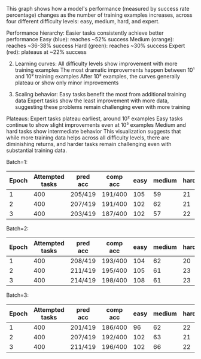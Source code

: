 

This graph shows how a model's performance (measured by success rate percentage) changes as the number of training examples increases, across four different difficulty levels: easy, medium, hard, and expert.










Performance hierarchy: Easier tasks consistently achieve better performance
Easy (blue): reaches ~52% success
Medium (orange): reaches ~36-38% success
Hard (green): reaches ~30% success
Expert (red): plateaus at ~22% success

2. Learning curves:
All difficulty levels show improvement with more training examples
The most dramatic improvements happen between 10¹ and 10² training examples
After 10² examples, the curves generally plateau or show only minor improvements

3. Scaling behavior:
Easy tasks benefit the most from additional training data
Expert tasks show the least improvement with more data, suggesting these problems remain challenging even with more training

Plateaus:
Expert tasks plateau earliest, around 10² examples
Easy tasks continue to show slight improvements even at 10³ examples
Medium and hard tasks show intermediate behavior
This visualization suggests that while more training data helps across all difficulty levels, there are diminishing returns, and harder tasks remain challenging even with substantial training data.



Batch=1:

| Epoch | Attempted tasks | pred acc | comp acc | easy | medium | hard | expert |
| ----- | --------------- | -------- | -------- | ---- | ------ | ---- | ------ |
| 1     | 400             | 205/419  | 191/400  | 105  | 59     | 21   | 6      |
| 2     | 400             | 207/419  | 191/400  | 102  | 62     | 21   | 6      |
| 3     | 400             | 203/419  | 187/400  | 102  | 57     | 22   | 6      |



Batch=2:

| Epoch | Attempted tasks | pred acc | comp acc | easy | medium | hard | expert |
| ----- | --------------- | -------- | -------- | ---- | ------ | ---- | ------ |
| 1     | 400             | 208/419  | 193/400  | 104  | 62     | 20   | 7      |
| 2     | 400             | 211/419  | 195/400  | 105  | 61     | 23   | 6      |
| 3     | 400             | 214/419  | 198/400  | 108  | 61     | 23   | 6      |


Batch=3:

| Epoch | Attempted tasks | pred acc | comp acc | easy | medium | hard | expert |
| ----- | --------------- | -------- | -------- | ---- | ------ | ---- | ------ |
| 1     | 400             | 201/419  | 186/400  | 96   | 62     | 22   | 6      |
| 2     | 400             | 207/419  | 192/400  | 102  | 63     | 21   | 6      |
| 3     | 400             | 211/419  | 196/400  | 102  | 66     | 22   | 6      |
